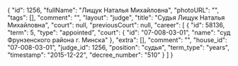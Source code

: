{
    "id": 1256,
    "fullName": "Лищук Наталья Михайловна",
    "photoURL": "",
    "tags": [],
    "comment": "",
    "layout": "judge",
    "title": "Судья Лищук Наталья Михайловна",
    "court": null,
    "previousCourt": null,
    "career": [
        {
            "id": 58136,
            "term": 5,
            "type": "appointed",
            "court": {
                "id": "07-008-03-01",
                "name": "суд Фрунзенского района г. Минска"
            },
            "extra": [],
            "comment": "",
            "house_id": "07-008-03-01",
            "judge_id": 1256,
            "position": "судья",
            "term_type": "years",
            "timestamp": "2015-12-22",
            "decree_number": "510"
        }
    ]
}
